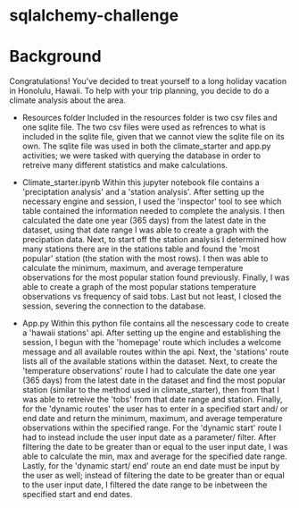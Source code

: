 # sqlalchemy-challenge
# Background
Congratulations! You've decided to treat yourself to a long holiday vacation in Honolulu, Hawaii. To help with your trip planning, you decide to do a climate analysis about the area.

- Resources folder
Included in the resources folder is two csv files and one sqlite file. The two csv files were used as refrences to what is included in the sqlite file, given that we cannot view the sqlite file on its own.
The sqlite file was used in both the climate_starter and app.py activities; we were tasked with querying the database in order to retreive many different statistics and make calculations.

- Climate_starter.ipynb
Within this jupyter notebook file contains a 'preciptation analysis' and a 'station analysis'. After setting up the necessary engine and session, I used the 'inspector' tool to see which table contained the information needed to complete the analysis. I then calculated the date one year (365 days) from the latest date in the dataset, using that date range I was able to create a graph with the precipation data. Next, to start off the station analysis I determined how many stations there are in the stations table and found the 'most popular' station (the station with the most rows). I then was able to calculate the minimum, maximum, and average temperature observations for the most popular station found previously. Finally, I was able to create a graph of the most popular stations temperature observations vs frequency of said tobs. Last but not least, I closed the session, severing the connection to the database.

- App.py
Within this python file contains all the nescessary code to create a 'hawaii stations' api. After setting up the engine and establishing the session, I begun with the 'homepage' route which includes a welcome message and all available routes within the api. Next, the 'stations' route lists all of the available stations within the dataset. Next, to create the 'temperature observations' route I had to calculate the date one year (365 days) from the latest date in the dataset and find the most popular station (similar to the method used in climate_starter), then from that I was able to retreive the 'tobs' from that date range and station. Finally, for the 'dynamic routes' the user has to enter in a specified start and/ or end date and return the minimum, maximum, and average temperature observations within the specified range. For the 'dynamic start' route I had to instead include the user input date as a parameter/ filter. After filtering the date to be greater than or equal to the user input date, I was able to calculate the min, max and average for the specified date range. Lastly, for the 'dynamic start/ end' route an end date must be input by the user as well; instead of filtering the date to be greater than or equal to the user input date, I filtered the date range to be inbetween the specified start and end dates. 
